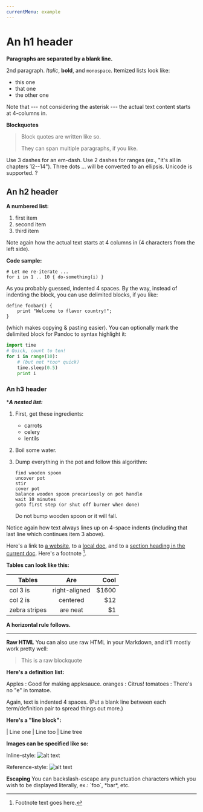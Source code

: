 ```yaml
---
currentMenu: example
---
```


An h1 header
============

****Paragraphs are separated by a blank line.****

2nd paragraph. *Italic*, **bold**, and `monospace`. Itemized lists
look like:

  * this one
  * that one
  * the other one

Note that --- not considering the asterisk --- the actual text
content starts at 4-columns in.


****Blockquotes****


> Block quotes are
> written like so.
>
> They can span multiple paragraphs,
> if you like.

Use 3 dashes for an em-dash. Use 2 dashes for ranges (ex., "it's all
in chapters 12--14"). Three dots ... will be converted to an ellipsis.
Unicode is supported. ?



An h2 header
------------

****A numbered list:****

 1. first item
 2. second item
 3. third item

Note again how the actual text starts at 4 columns in (4 characters
from the left side).

****Code sample:****

    # Let me re-iterate ...
    for i in 1 .. 10 { do-something(i) }

As you probably guessed, indented 4 spaces. By the way, instead of
indenting the block, you can use delimited blocks, if you like:

~~~
define foobar() {
    print "Welcome to flavor country!";
}
~~~

(which makes copying & pasting easier). You can optionally mark the
delimited block for Pandoc to syntax highlight it:

~~~python
import time
# Quick, count to ten!
for i in range(10):
    # (but not *too* quick)
    time.sleep(0.5)
    print i
~~~



### An h3 header ###

****A nested list:***

 1. First, get these ingredients:

      * carrots
      * celery
      * lentils

 2. Boil some water.

 3. Dump everything in the pot and follow
    this algorithm:

        find wooden spoon
        uncover pot
        stir
        cover pot
        balance wooden spoon precariously on pot handle
        wait 10 minutes
        goto first step (or shut off burner when done)

    Do not bump wooden spoon or it will fall.

Notice again how text always lines up on 4-space indents (including
that last line which continues item 3 above).

Here's a link to [a website](http://foo.bar), to a [local
doc](local-doc.html), and to a [section heading in the current
doc](#an-h2-header). Here's a footnote [^1].

[^1]: Footnote text goes here.

****Tables can look like this:****

| Tables        | Are           | Cool  |
| ------------- |:-------------:| -----:|
| col 3 is      | right-aligned | $1600 |
| col 2 is      | centered      |   $12 |
| zebra stripes | are neat      |    $1 |



****A horizontal rule follows.****

***

****Raw HTML****
You can also use raw HTML in your Markdown, and it'll mostly work pretty well:

<blockquote>This is a raw blockquote</blockquote>

****Here's a definition list:****

Apples
  : Good for making applesauce.
oranges
  : Citrus!
tomatoes
  : There's no "e" in tomatoe.

Again, text is indented 4 spaces. (Put a blank line between each
term/definition pair to spread things out more.)

****Here's a "line block":****

| Line one
|   Line too
| Line tree

****Images can be specified like so:****

Inline-style:
![alt text](http://lorempixel.com/output/cats-q-c-96-93-9.jpg "Logo Title Text 1")

Reference-style:
![alt text][logo]

[logo]: http://lorempixel.com/output/cats-q-c-96-93-9.jpg "Logo Title Text 2"


****Escaping****
You can backslash-escape any punctuation characters
which you wish to be displayed literally, ex.: \`foo\`, \*bar\*, etc.